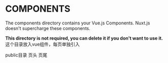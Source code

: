 # COMPONENTS

The components directory contains your Vue.js Components.
Nuxt.js doesn't supercharge these components.

**This directory is not required, you can delete it if you don't want to use it.**
这个目录放入vue组件，每页单独引入

public目录
页头
页尾
